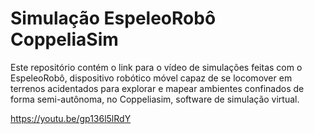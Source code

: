 # Simulação EspeleoRobô CoppeliaSim
Este repositório contém o link para o vídeo de simulações feitas com o EspeleoRobô, dispositivo robótico móvel capaz de se locomover em terrenos acidentados para explorar e mapear ambientes confinados de forma semi-autônoma, no Coppeliasim, software de simulação virtual.

https://youtu.be/gp136l5lRdY
